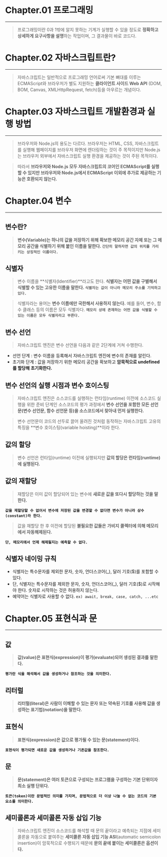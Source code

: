 # Chapter.01 프로그래밍

---

> 프로그래밍이란 0과 1밖에 알지 못하는 기계가 실행할 수 있을 정도로 **정확하고 상세하게 요구사항을 설명**하는 작업이며, 그 결과물이 바로 코드다.

# Chapter.02 자바스크립트란?

---

> 자바스크립트는 일반적으로 프로그래밍 언어로써 기본 뼈대를 이루는 ECMAScript와 브라우저가 별도 지원하는 **클라이언트 사이드 Web API** (DOM, BOM, Canvas, XMLHttpRequest, fetch)등을 아우르는 개념이다.

# Chapter.03 자바스크립트 개발환경과 실행 방법

---

> 브라우저와 Node.js의 용도는 다르다. 브라우저는 HTML, CSS, 자바스크립트를 실행해 웹페이지를 브라우저 화면에 렌더링하는 것이 주 목적이지만 Node.js는 브라우저 외부에서 자바스크립트 실행 환경을 제공하는 것이 주된 목적이다.

> 따라서 **브라우저와 Node.js 모두 자바스크립트의 코어인 ECMAScript를 실행할 수 있지만 브라우저와 Node.js에서 ECMAScript 이외에 추가로 제공하는 기능은 호환되지 않는다.**

# Chapter.04 변수

---

## 변수란?

> **변수(Variable)는 하나의 값을 저장하기 위해 확보한 메모리 공간 자체 또는 그 메모리 공간을 식별하기 위해 붙인 이름을 말한다. `간단히 말하자면 값의 위치를 가리키는 상징적인 이름이다.`**

## 식별자

> 변수 이름을 **식별자(Identifier)**라고도 한다. **식별자는 어떤 값을 구별해서 식별할 수 있는 고유한 이름을 말한다. `식별자는 값이 아니라 메모리 주소를 기억하고 있다.`**

> 식별자라는 용어는 **변수 이름에만 국한해서 사용하지 않는다.** 예를 들어, 변수, 함수 클래스 등의 이름은 모두 식별자다. **`메모리 상에 존재하는 어떤 값을 식별할 수 있는 이름은 모두 식별자라고 부른다.`**

## 변수 선언

> 자바스크립트 엔진은 변수 선언을 다음과 같은 2단계에 거쳐 수행한다.

- 선언 단계 : 변수 이름을 등록해서 자바스크립트 엔진에 변수의 존재를 알린다.
- 초기화 단계 : 값을 저장하기 위한 메모리 공간을 확보하고 **암묵적으로 undefined를 할당해 초기화한다.**

## 변수 선언의 실행 시점과 변수 호이스팅

> 자바스크립트 엔진은 소스코드를 실행하는 런타임(runtime) 이전에 소스코드 실행을 위한 준비 단계인 소스코드의 평가 과정에서 **변수 선언을 포함한 모든 선언문(변수 선언문, 함수 선언문 등)을 소스코드에서 찾아내 먼저 실행한다.**

> 변수 선언문이 코드의 선두로 끌어 올려진 것처럼 동작하는 자바스크립트 고유의 특징을 **변수 호이스팅(variable hoisting)**이라 한다.

## 값의 할당

> 변수 선언은 런타임(runtime) 이전에 실행되지만 **값의 할당은 런타임(runtime)에 실행된다.**

## 값의 재할당

> 재할당은 이미 값이 할당되어 있는 변수에 **새로운 값을 또다시 할당하는 것을 말한다.**

**`값을 재할당할 수 없어서 변수에 저장된 값을 변경할 수 없다면 변수가 아니라 상수(constant)라 한다.`**

> 값을 재할당 한 후 이전에 할당된 **불필요한 값들은** **가비지 콜렉터에 의해 메모리에서 자동해제된다.**

**`단, 메모리에서 언제 해제될지는 예측할 수 없다.`**

## 식별자 네이밍 규칙

- 식별자는 특수문자를 제외한 문자, 숫자, 언더스코어(\_), 달러 기호($)를 포함할 수 있다.
- 단, 식별자는 특수문자를 제외한 문자, 숫자, 언더스코어(\_), 달러 기호($)로 시작해야 한다. 숫자로 시작하는 것은 허용하지 않는다.
- 예약어는 식별자로 사용할 수 없다. `ex) await, break, case, catch, ...etc`

# Chapter.05 표현식과 문

---

## 값

> **값(value)은 표현식(expression)이 평가(evaluate)되어 생성된 결과를 말한다.**

**`평가란 식을 해석해서 값을 생성하거나 참조하는 것을 의미한다.`**

## 리터럴

> **리터럴(literal)은 사람이 이해할 수 있는 문자 또는 약속된 기호를 사용해 값을 생성하는 표기법(notation)을 말한다.**

## 표현식

> **표현식(expression)은 값으로 평가될 수 있는 문(statement)이다.**

**`표현식이 평가되면 새로운 값을 생성하거나 기존값을 참조한다.`**

## 문

> **문(statement)은 여러 토큰으로 구성되는 프로그램을 구성하는 기본 단위이자 최소 실행 단위다.**

**`토큰(token)이란 문법적인 의미를 가지며, 문법적으로 더 이상 나눌 수 없는 코드의 기본 요소를 의미한다.`**

## 세미콜론과 세미콜론 자동 삽입 기능

> 자바스크립트 엔진이 소스코드를 해석할 때 문의 끝이라고 예측되는 지점에 세미콜론을 자동으로 붙여주는 **세미콜론 자동 삽입 기능 ASI**(automatic semicolon insertion)이 암묵적으로 수행되기 때문에 **문의 끝에 붙이는 세미콜론은 옵션이다.**
